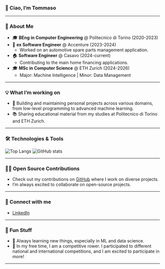 ### 👋 Ciao, I’m Tommaso

---

### 🚀 About Me

- 🎓 **BEng in Computer Engineering** @ Politecnico di Torino (2020-2023)
- 🚗 **ex Software Engineer** @ Accenture (2023-2024) 
  - Worked on an automotive spare parts management application.
- 🏠 **Software Engineer** @ Casavo (2024-current) 
  - Contributing to the main home financing applications.
- 🎓 **MSc in Computer Science** @ ETH Zurich (2024-2026)
  - Major: Machine Intelligence | Minor: Data Management

---

### 💡 What I’m working on
- 🔧 Building and maintaining personal projects across various domains, from low-level programming to advanced machine learning.
- 📚 Sharing educational material from my studies at Politecnico di Torino and ETH Zurich.

---

### 🛠️ Technologies & Tools

![Top Langs](https://github-readme-stats.vercel.app/api/top-langs/?username=tommasocerruti&layout=compact&theme=tokyonight&hide_progress=true)
![GitHub stats](https://github-readme-stats.vercel.app/api?username=tommasocerruti&show_icons=true&theme=radical)

---

### 🧑‍💻 Open Source Contributions

- Check out my contributions on [GitHub](https://github.com/tommasocerruti) where I work on diverse projects.
- I’m always excited to collaborate on open-source projects.

---

### 🔗 Connect with me

- [LinkedIn](https://www.linkedin.com/in/tommasocerruti/)

---

### 🎨 Fun Stuff

- 🌱 Always learning new things, especially in ML and data science.
- 🚣 In my free time, I am a competitive rower. I participated to different national and international competitions, and I am excited to participate in more!

---
